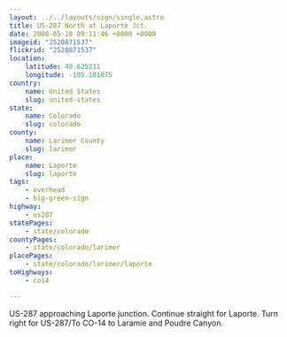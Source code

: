 ```yaml
---
layout: ../../layouts/sign/single.astro
title: US-287 North at Laporte Jct.
date: 2008-05-18 09:11:46 +0000 +0000
imageid: "2520871537"
flickrid: "2520871537"
location:
    latitude: 40.625211
    longitude: -105.101875
country:
    name: United States
    slug: united-states
state:
    name: Colorado
    slug: colorado
county:
    name: Larimer County
    slug: larimer
place:
    name: Laporte
    slug: laporte
tags:
    - overhead
    - big-green-sign
highway:
    - us287
statePages:
    - state/colorado
countyPages:
    - state/colorado/larimer
placePages:
    - state/colorado/larimer/laporte
toHighways:
    - co14

---
```

US-287 approaching Laporte junction.  Continue straight for Laporte.  Turn right for US-287/To CO-14 to Laramie and Poudre Canyon.